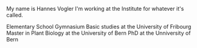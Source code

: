 My name is Hannes Vogler
I'm working at the Institute for whatever it's called.

Elementary School
Gymnasium
Basic studies at the University of Fribourg
Master in Plant Biology at the University of Bern
PhD at the Unniversity of Bern
